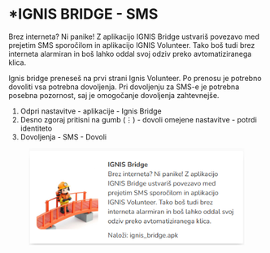 # \*IGNIS BRIDGE - SMS

Brez interneta? Ni panike! Z aplikacijo IGNIS Bridge ustvariš povezavo med prejetim SMS sporočilom in aplikacijo IGNIS Volunteer. Tako boš tudi brez interneta alarmiran in boš lahko oddal svoj odziv preko avtomatiziranega klica.

Ignis bridge preneseš na prvi strani Ignis Volunteer. Po prenosu je potrebno dovoliti vsa potrebna dovoljenja. Pri dovoljenju za SMS-e je potrebna posebna pozornost, saj je omogočanje dovoljenja zahtevnejše.&#x20;

1. Odpri nastavitve - aplikacije - Ignis Bridge
2. Desno zgoraj pritisni na gumb (⋮) - dovoli omejene nastavitve - potrdi identiteto
3. Dovoljenja - SMS - Dovoli

<figure><img src="../.gitbook/assets/image (18).png" alt=""><figcaption></figcaption></figure>
